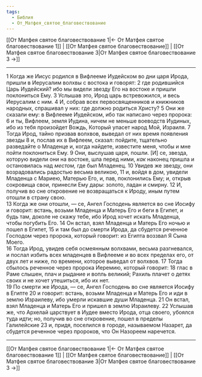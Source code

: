 ```yaml
---
tags:
  - Библия
  - От_Матфея_святое_благовествование
---
```

[[От Матфея святое благовествование 1|← От Матфея святое благовествование 1]] | [[От Матфея святое благовествование]] | [[От Матфея святое благовествование 3|От Матфея святое благовествование 3 →]]

---
1 Когда же Иисус родился в Вифлееме Иудейском во дни царя Ирода, пришли в Иерусалим волхвы с востока и говорят:
2 где родившийся Царь Иудейский? ибо мы видели звезду Его на востоке и пришли поклониться Ему.
3 Услышав это, Ирод царь встревожился, и весь Иерусалим с ним.
4 И, собрав всех первосвященников и книжников народных, спрашивал у них: где должно родиться Христу?
5 Они же сказали ему: в Вифлееме Иудейском, ибо так написано через пророка:
6 и ты, Вифлеем, земля Иудина, ничем не меньше воеводств Иудиных, ибо из тебя произойдет Вождь, Который упасет народ Мой, Израиля.
7 Тогда Ирод, тайно призвав волхвов, выведал от них время появления звезды
8 и, послав их в Вифлеем, сказал: пойдите, тщательно разведайте о Младенце и, когда найдете, известите меня, чтобы и мне пойти поклониться Ему.
9 Они, выслушав царя, пошли. [И] се, звезда, которую видели они на востоке, шла перед ними, <I>как</I> наконец пришла и остановилась над <I>местом,</I> где был Младенец.
10 Увидев же звезду, они возрадовались радостью весьма великою,
11 и, войдя в дом, увидели Младенца с Мариею, Матерью Его, и, пав, поклонились Ему; и, открыв сокровища свои, принесли Ему дары: золото, ладан и смирну.
12 И, получив во сне откровение не возвращаться к Ироду, иным путем отошли в страну свою.<br>
13 Когда же они отошли, — се, Ангел Господень является во сне Иосифу и говорит: встань, возьми Младенца и Матерь Его и беги в Египет, и будь там, доколе не скажу тебе, ибо Ирод хочет искать Младенца, чтобы погубить Его.
14 Он встал, взял Младенца и Матерь Его ночью и пошел в Египет,
15 и там был до смерти Ирода, да сбудется реченное Господом через пророка, который говорит: из Египта воззвал Я Сына Моего.<br>
16 Тогда Ирод, увидев себя осмеянным волхвами, весьма разгневался, и послал избить всех младенцев в Вифлееме и во всех пределах его, от двух лет и ниже, по времени, которое выведал от волхвов.
17 Тогда сбылось реченное через пророка Иеремию, который говорит:
18 глас в Раме слышен, плач и рыдание и вопль великий; Рахиль плачет о детях своих и не хочет утешиться, ибо их нет.<br>
19 По смерти же Ирода, — се, Ангел Господень во сне является Иосифу в Египте
20 и говорит: встань, возьми Младенца и Матерь Его и иди в землю Израилеву, ибо умерли искавшие души Младенца.
21 Он встал, взял Младенца и Матерь Его и пришел в землю Израилеву.
22 Услышав же, что Архелай царствует в Иудее вместо Ирода, отца своего, убоялся туда идти; но, получив во сне откровение, пошел в пределы Галилейские
23 и, придя, поселился в городе, называемом Назарет, да сбудется реченное через пророков, что Он Назореем наречется.

---
[[От Матфея святое благовествование 1|← От Матфея святое благовествование 1]] | [[От Матфея святое благовествование]] | [[От Матфея святое благовествование 3|От Матфея святое благовествование 3 →]]